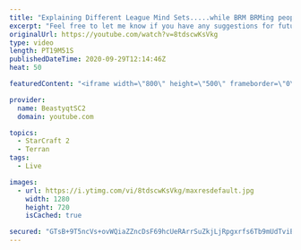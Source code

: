 ```yaml
---
title: "Explaining Different League Mind Sets.....while BRM BRMing people!"
excerpt: "Feel free to let me know if you have any suggestions for future videos. Enjoy this one and have a great day :)  If you are enjoying my YouTube content, check out my live stream on Twitch! Streaming pretty much every day, starting time is at 3 PM CET. Link to my stream is down below.  ►Twitch:   https://www.twitch.tv/beastyqt"
originalUrl: https://youtube.com/watch?v=8tdscwKsVkg
type: video
length: PT19M51S
publishedDateTime: 2020-09-29T12:14:46Z
heat: 50

featuredContent: "<iframe width=\"800\" height=\"500\" frameborder=\"0\" src=\"https://www.youtube.com/embed/8tdscwKsVkg\" allow=\"accelerometer; autoplay; encrypted-media; gyroscope; picture-in-picture\" allowfullscreen></iframe>"

provider:
  name: BeastyqtSC2
  domain: youtube.com

topics:
  - StarCraft 2
  - Terran
tags:
  - Live

images:
  - url: https://i.ytimg.com/vi/8tdscwKsVkg/maxresdefault.jpg
    width: 1280
    height: 720
    isCached: true

secured: "GTsB+9T5ncVs+ovWQiaZZncDsF69hcUeRArrSuZkjLjRpgxrfs6Tb9mUdTviE3s0B2ubaOHJkY8DUDByht5kUOFIvahIxwGIALKNCMWFUvhimXMyRuuT71IRZCW/9t4/MVM9uXj4nzGW0duAPCFpv29fzEg8shmwjFvc0S5JKl4ePyH2sTu1LEpVA0wyKV7bJdWCqywq3yuaOApLTjIxXjE2Hvrq6uP1J3sQLiwkpFFyquhSvYHtdOgCUfhScXWpyIAhPelLLKXyGbtaY7jIXPAruWVaTepeI8kwe9u61ohoUovr479sdBJOFeHnsvpijQ+nwRN5N4sPxtMgi34jqM50miD9bN5hDtOeXwedU8NY3/Dh7oPde79Z0MlF80v9jY2B9vLMjZcObgfZlyUZDGTYZF2z5tteyigk6qfQPDE=;wcOdUX6iqKm5MYu9p0FQtA=="
---
```


